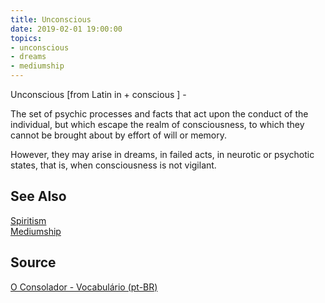 ```yaml
---
title: Unconscious
date: 2019-02-01 19:00:00
topics:
- unconscious
- dreams
- mediumship
---
```


Unconscious [from Latin in + conscious ] - 

The set of psychic processes and facts that act upon the conduct of the
individual, but which escape the realm of consciousness, to which they cannot
be brought about by effort of will or memory. 

However, they may arise in dreams, in failed acts, in neurotic or psychotic
states, that is, when consciousness is not vigilant.

## See Also
[Spiritism](/spiritism)  
[Mediumship](/spiritism/mediumship)   

## Source
[O Consolador - Vocabulário (pt-BR)](http://www.oconsolador.com.br/linkfixo/vocabulario/principal.html)


